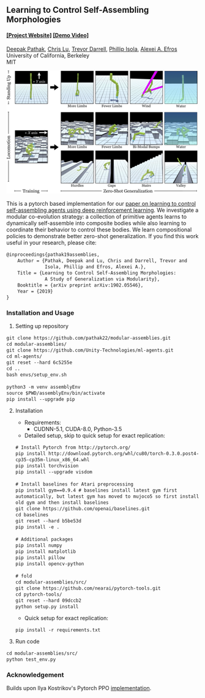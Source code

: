 ## Learning to Control Self-Assembling Morphologies ##
#### [[Project Website]](https://pathak22.github.io/modular-assemblies/) [[Demo Video]](https://www.youtube.com/watch?v=heR2yD8HOvY)

[Deepak Pathak](https://people.eecs.berkeley.edu/~pathak/), [Chris Lu](https://chris-lu.weebly.com/), [Trevor Darrell](https://people.eecs.berkeley.edu/~trevor/), [Phillip Isola](https://www.eecs.mit.edu/people/faculty/phillip-isola/), [Alexei A. Efros](https://people.eecs.berkeley.edu/~efros/)<br/>
University of California, Berkeley<br/>
MIT

<a href="envs/teaser.jpg">
<img src="envs/teaser.jpg" width="500">
</img></a>

This is a pytorch based implementation for our [paper on learning to control self-assembling agents using deep reinforcement learning](https://pathak22.github.io/modular-assemblies/). We investigate a modular co-evolution strategy: a collection of primitive agents learns to dynamically self-assemble into composite bodies while also learning to coordinate their behavior to control these bodies. We learn compositional policies to demonstrate better zero-shot generalization. If you find this work useful in your research, please cite:

    @inproceedings{pathak19assemblies,
        Author = {Pathak, Deepak and Lu, Chris and Darrell, Trevor and
                  Isola, Phillip and Efros, Alexei A.},
        Title = {Learning to Control Self-Assembling Morphologies:
                  A Study of Generalization via Modularity},
        Booktitle = {arXiv preprint arXiv:1902.05546},
        Year = {2019}
    }

### Installation and Usage

1. Setting up repository
  ```Shell
  git clone https://github.com/pathak22/modular-assemblies.git
  cd modular-assemblies/
  git clone https://github.com/Unity-Technologies/ml-agents.git
  cd ml-agents/
  git reset --hard 6c5255e
  cd ..
  bash envs/setup_env.sh

  python3 -m venv assemblyEnv
  source $PWD/assemblyEnv/bin/activate
  pip install --upgrade pip
  ```

2. Installation
    - Requirements:
      - CUDNN-5.1, CUDA-8.0, Python-3.5
    - Detailed setup, skip to quick setup for exact replication:
    ```Shell
    # Install Pytorch from http://pytorch.org/
    pip install http://download.pytorch.org/whl/cu80/torch-0.3.0.post4-cp35-cp35m-linux_x86_64.whl
    pip install torchvision
    pip install --upgrade visdom

    # Install baselines for Atari preprocessing
    pip install gym==0.9.4 # baselines install latest gym first automatically, but latest gym has moved to mujoco5 so first install old gym and then install baselines
    git clone https://github.com/openai/baselines.git
    cd baselines
    git reset --hard b5be53d
    pip install -e .

    # Additional packages
    pip install numpy
    pip install matplotlib
    pip install pillow
    pip install opencv-python

    # fold
    cd modular-assemblies/src/
    git clone https://github.com/nearai/pytorch-tools.git
    cd pytorch-tools/
    git reset --hard 09dccb2
    python setup.py install
    ```
    - Quick setup for exact replication:
    ```Shell
    pip install -r requirements.txt
    ```

3. Run code
  ```Shell
  cd modular-assemblies/src/
  python test_env.py
  ```

### Acknowledgement
Builds upon Ilya Kostrikov's Pytorch PPO [implementation](https://github.com/ikostrikov/pytorch-a2c-ppo-acktr).
